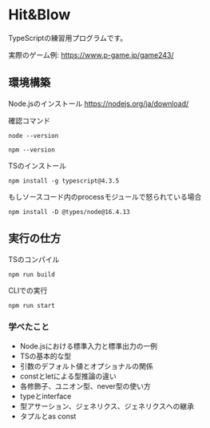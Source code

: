# Hit&Blow
TypeScriptの練習用プログラムです。

実際のゲーム例:
https://www.p-game.jp/game243/

## 環境構築
Node.jsのインストール
https://nodejs.org/ja/download/

確認コマンド
```
node --version
```
```
npm --version
```

TSのインストール
```
npm install -g typescript@4.3.5
```

もしソースコード内のprocessモジュールで怒られている場合
```
npm install -D @types/node@16.4.13
```




## 実行の仕方
TSのコンパイル
```
npm run build
```

CLIでの実行
```
npm run start
```

### 学べたこと
- Node.jsにおける標準入力と標準出力の一例
- TSの基本的な型
- 引数のデフォルト値とオプショナルの関係
- constとletによる型推論の違い
- 各修飾子、ユニオン型、never型の使い方
- typeとinterface
- 型アサーション、ジェネリクス、ジェネリクスへの継承
- タプルとas const
